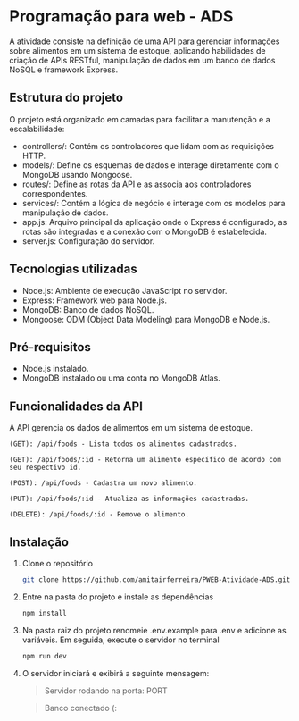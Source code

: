 # Programação para web - ADS
A atividade consiste na definição de uma API para gerenciar informações sobre alimentos em um sistema de estoque, aplicando habilidades de criação de APIs RESTful, manipulação de dados em um banco de dados NoSQL e framework Express.
## Estrutura do projeto
O projeto está organizado em camadas para facilitar a manutenção e a escalabilidade:

- controllers/: Contém os controladores que lidam com as requisições HTTP.
- models/: Define os esquemas de dados e interage diretamente com o MongoDB usando Mongoose.
- routes/: Define as rotas da API e as associa aos controladores correspondentes.
- services/: Contém a lógica de negócio e interage com os modelos para manipulação de dados.
- app.js: Arquivo principal da aplicação onde o Express é configurado, as rotas são integradas e a conexão com o MongoDB é estabelecida.
- server.js: Configuração do servidor.

## Tecnologias utilizadas
- Node.js: Ambiente de execução JavaScript no servidor.
- Express: Framework web para Node.js.
- MongoDB: Banco de dados NoSQL.
- Mongoose: ODM (Object Data Modeling) para MongoDB e Node.js.

## Pré-requisitos
- Node.js instalado.
- MongoDB instalado ou uma conta no MongoDB Atlas.

## Funcionalidades da API
A API gerencia os dados de alimentos em um sistema de estoque.

`(GET): /api/foods - Lista todos os alimentos cadastrados.`

`(GET): /api/foods/:id - Retorna um alimento específico de acordo com seu respectivo id.`

`(POST): /api/foods - Cadastra um novo alimento.`

`(PUT): /api/foods/:id - Atualiza as informações cadastradas.`

`(DELETE): /api/foods/:id - Remove o alimento.`

## Instalação
1. Clone o repositório
   ```bash
   git clone https://github.com/amitairferreira/PWEB-Atividade-ADS.git
    ```
2. Entre na pasta do projeto e instale as dependências
   ```bash
   npm install
    ```
3. Na pasta raiz do projeto renomeie .env.example para .env e adicione as variáveis. Em seguida, execute o servidor no terminal
   ```bash
   npm run dev
    ```
4. O servidor iniciará e exibirá a seguinte mensagem:
   >Servidor rodando na porta: PORT
   
   >Banco conectado (:
